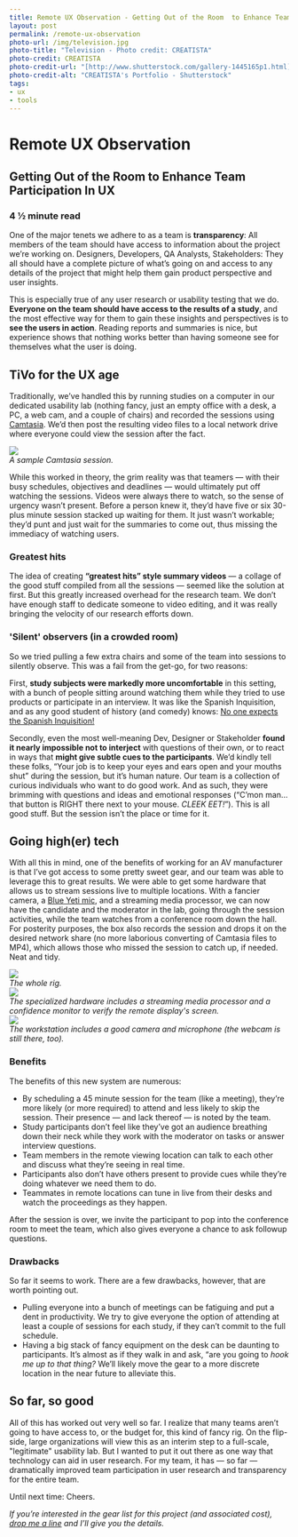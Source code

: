 ```yaml
---
title: Remote UX Observation - Getting Out of the Room  to Enhance Team Participation
layout: post
permalink: /remote-ux-observation
photo-url: /img/television.jpg
photo-title: "Television - Photo credit: CREATISTA"
photo-credit: CREATISTA
photo-credit-url: "[http://www.shutterstock.com/gallery-1445165p1.html][1]"
photo-credit-alt: "CREATISTA's Portfolio - Shutterstock"
tags:
- ux
- tools
---
```


# Remote UX Observation

## Getting Out of the Room to Enhance Team Participation In UX

### 4 &frac12; minute read

One of the major tenets we adhere to as a team is **transparency**: All members of the team should have access to information about the project we’re working on. Designers, Developers, QA Analysts, Stakeholders: They all should have a complete picture of what’s going on and access to any details of the project that might help them gain product perspective and user insights.

This is especially true of any user research or usability testing that we do. **Everyone on the team should have access to the results of a study**, and the most effective way for them to gain these insights and perspectives is to **see the users in action**. Reading reports and summaries is nice, but experience shows that nothing works better than having someone see for themselves what the user is doing.

## TiVo for the UX age

Traditionally, we’ve handled this by running studies on a computer in our dedicated usability lab (nothing fancy, just an empty office with a desk, a PC, a web cam, and a couple of chairs) and recorded the sessions using [Camtasia][2]. We’d then post the resulting video files to a local network drive where everyone could view the session after the fact.

<div class="filler-background"><a href="/img/camtasia-sample.jpg"><img src="/img/camtasia-sample.jpg" class="floatcenter" /></a></div><em class="img-caption">A sample Camtasia session.</em>

While this worked in theory, the grim reality was that teamers — with their busy schedules, objectives and deadlines — would ultimately put off watching the sessions. Videos were always there to watch, so the sense of urgency wasn’t present. Before a person knew it, they’d have five or six 30-plus minute session stacked up waiting for them. It just wasn’t workable; they’d punt and just wait for the summaries to come out, thus missing the immediacy of watching users. 

### Greatest hits

The idea of creating **“greatest hits” style summary videos** — a collage of the good stuff compiled from all the sessions — seemed like the solution at first. But this greatly increased overhead for the research team. We don’t have enough staff to dedicate someone to video editing, and it was really bringing the velocity of our research efforts down.

### 'Silent' observers (in a crowded room)

So we tried pulling a few extra chairs and some of the team into sessions to silently observe. This was a fail from the get-go, for two reasons: 

First, **study subjects were markedly more uncomfortable** in this setting, with a bunch of people sitting around watching them while they tried to use products or participate in an interview. It was like the Spanish Inquisition, and as any good student of history (and comedy) knows: [No one expects the Spanish Inquisition!][3]

Secondly, even the most well-meaning Dev, Designer or Stakeholder **found it nearly impossible not to interject** with questions of their own, or to react in ways that **might give subtle cues to the participants**. We’d kindly tell these folks, “Your job is to keep your eyes and ears open and your mouths shut” during the session, but it’s human nature. Our team is a collection of curious individuals who want to do good work. And as such, they were brimming with questions and ideas and emotional responses (“C’mon man… that button is RIGHT there next to your mouse. *CLEEK EET!*”). This is all good stuff. But the session isn’t the place or time for it.

## Going high(er) tech

With all this in mind, one of the benefits of working for an AV manufacturer is that I’ve got access to some pretty sweet gear, and our team was able to leverage this to great results. We were able to get some hardware that allows us to stream sessions live to multiple locations. With a fancier camera, a [Blue Yeti mic][4], and a streaming media processor, we can now have the candidate and the moderator in the lab, going through the session activities, while the team watches from a conference room down the hall. For posterity purposes, the box also records the session and drops it on the desired network share (no more laborious converting of Camtasia files to MP4), which allows those who missed the session to catch up, if needed. Neat and tidy.

<div class="filler-background"><a href="/img/streaming-rig1.jpg"><img src="/img/streaming-rig1.jpg" class="floatcenter" /></a></div><em class="img-caption">The whole rig.</em>

<div class="filler-background"><a href="/img/streaming-rig2.jpg"><img src="/img/streaming-rig2.jpg" class="floatcenter" /></a></div><em class="img-caption">The specialized hardware includes a streaming media processor and a confidence monitor to verify the remote display's screen.</em>

<div class="filler-background"><a href="/img/streaming-rig3.jpg"><img src="/img/streaming-rig3.jpg" class="floatcenter" /></a></div><em class="img-caption">The workstation includes a good camera and microphone (the webcam is still there, too).</em>

### Benefits

The benefits of this new system are numerous:

- By scheduling a 45 minute session for the team (like a meeting), they’re more likely (or more required) to attend and less likely to skip the session. Their presence — and lack thereof — is noted by the team.
- Study participants don’t feel like they’ve got an audience breathing down their neck while they work with the moderator on tasks or answer interview questions.
- Team members in the remote viewing location can talk to each other and discuss what they’re seeing in real time.
- Participants also don’t have others present to provide cues while they’re doing whatever we need them to do.
- Teammates in remote locations can tune in live from their desks and watch the proceedings as they happen.

After the session is over, we invite the participant to pop into the conference room to meet the team, which also gives everyone a chance to ask followup questions.

### Drawbacks

So far it seems to work. There are a few drawbacks, however, that are worth pointing out.

- Pulling everyone into a bunch of meetings can be fatiguing and put a dent in productivity. We try to give everyone the option of attending at least a couple of sessions for each study, if they can’t commit to the full schedule.
- Having a big stack of fancy equipment on the desk can be daunting to participants. It’s almost as if they walk in and ask, “are you going to *hook me up to that thing?* We’ll likely move the gear to a more discrete location in the near future to alleviate this.

## So far, so good

All of this has worked out very well so far. I realize that many teams aren’t going to have access to, or the budget for, this kind of fancy rig. On the flip-side, large organizations will view this as an interim step to a full-scale, "legitimate" usability lab. But I wanted to put it out there as one way that technology can aid in user research. For my team, it has — so far — dramatically improved team participation in user research and transparency for the entire team.

Until next time: Cheers.

*If you’re interested in the gear list for this project (and associated cost), [drop me a line][5] and I’ll give you the details.*




 

[1]:	https://www.shutterstock.com/g/CREATISTA
[2]:	https://www.techsmith.com/camtasia.html
[3]:	http://knowyourmeme.com/memes/nobody-expects-the-spanish-inquisition
[4]:	http://www.bluemic.com/products/yeti/
[5]:	mailto:drew@drwtod.com